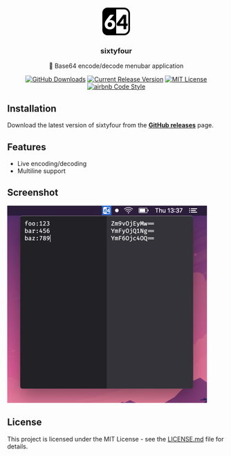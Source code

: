 <p align="center"><img src="./screenshots/icon@2x.png" height="64" alt="sixtyfour Icon"></p>
<h3 align="center">sixtyfour</h3>
<p align="center">🤖 Base64 encode/decode menubar application<p>
<p align="center">
    <a href="https://github.com/jamieweavis/sixtyfour/releases"><img src="https://img.shields.io/github/downloads/jamieweavis/sixtyfour/total.svg" alt="GitHub Downloads"></a>
    <a href="https://github.com/jamieweavis/sixtyfour/releases"><img src="https://img.shields.io/github/release/jamieweavis/sixtyfour.svg" alt="Current Release Version"></a>
    <a href="https://github.com/jamieweavis/sixtyfour/blob/master/LICENSE.md"><img src="https://img.shields.io/badge/license-MIT-blue.svg" alt="MIT License"></a>
    <a href="https://github.com/airbnb/javascript"><img src="https://img.shields.io/badge/codestyle-airbnb-fd5c63.svg" alt="airbnb Code Style"></a>
</p>

## Installation

Download the latest version of sixtyfour from the **[GitHub releases](https://github.com/jamieweavis/sixtyfour/releases)** page.

## Features

- Live encoding/decoding
- Multiline support

## Screenshot

<img src="./screenshots/screenshot.png" width="462" alt="Preferences Screenshot">

## License

This project is licensed under the MIT License - see the [LICENSE.md](LICENSE.md) file for details.
